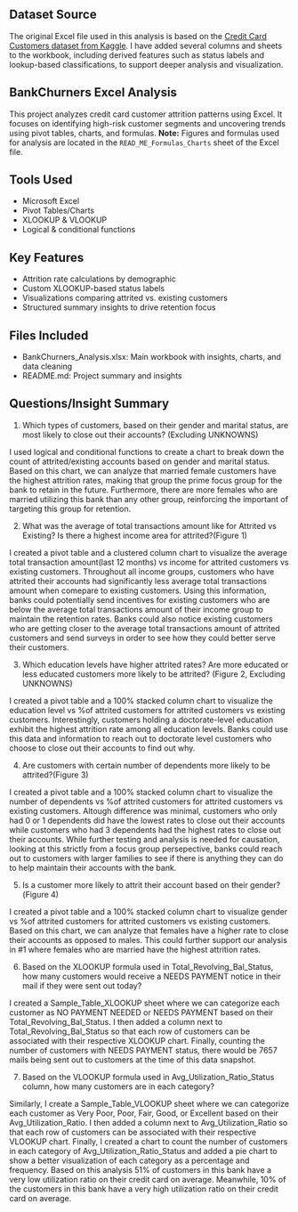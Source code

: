 ## Dataset Source

The original Excel file used in this analysis is based on the [Credit Card Customers dataset from Kaggle](https://www.kaggle.com/datasets/sakshigoyal7/credit-card-customers/data).
I have added several columns and sheets to the workbook, including derived features such as status labels and lookup-based classifications, to support deeper analysis and visualization.

## BankChurners Excel Analysis

This project analyzes credit card customer attrition patterns using Excel. It focuses on identifying high-risk customer segments and uncovering trends using pivot tables, charts, and formulas.
**Note:** Figures and formulas used for analysis are located in the `READ_ME_Formulas_Charts` sheet of the Excel file.

## Tools Used
- Microsoft Excel
- Pivot Tables/Charts
- XLOOKUP & VLOOKUP
- Logical & conditional functions


## Key Features
- Attrition rate calculations by demographic
- Custom XLOOKUP-based status labels
- Visualizations comparing attrited vs. existing customers
- Structured summary insights to drive retention focus

## Files Included
- BankChurners_Analysis.xlsx: Main workbook with insights, charts, and data cleaning
- README.md: Project summary and insights


## Questions/Insight Summary
1. Which types of customers, based on their gender and marital status, are most likely to close out their accounts? (Excluding UNKNOWNS)

I used logical and conditional functions to create a chart to break down the count of attrited/existing accounts based on gender and marital status. Based on this chart, we can analyze that married
female customers have the highest attrition rates, making that group the prime focus group for the bank to retain in the future. Furthermore, there are more females who are married utilizing
this bank than any other group, reinforcing the important of targeting this group for retention.

2. What was the average of total transactions amount like for Attrited vs Existing? Is there a highest income area for attrited?(Figure 1)

I created a pivot table and a clustered column chart to visualize the average total transaction amount(last 12 months) vs income for attrited customers vs existing customers. Throughout all income groups, customers who have attrited their accounts had significantly less average total transactions amount when comepare to existing customers. Using this information, banks could potentially send incentives for existing customers who are below the average total transactions amount of their income group to maintain the retention rates. Banks could also notice existing customers who are getting closer to the average total transactions amount of attrited customers and send surveys in order to see how they could better serve their customers.

3. Which education levels have higher attrited rates? Are more educated or less educated customers more likely to be attrited? (Figure 2, Excluding UNKNOWNS)

I created a pivot table and a 100% stacked column chart to visualize the education level vs %of attrited customers for attrited customers vs existing customers. Interestingly, customers holding a doctorate-level education exhibit the highest attrition rate among all education levels. Banks could use this data and information to reach out to doctorate level customers who choose to close out their accounts to find out why.

4.  Are customers with certain number of dependents more likely to be attrited?(Figure 3)

I created a pivot table and a 100% stacked column chart to visualize the number of dependents vs %of attrited customers for attrited customers vs existing customers. Altough difference was minimal, customers who only had 0 or 1 dependents did have the lowest rates to close out their accounts while customers who had 3 dependents had the highest rates to close out their accounts. While further testing and analysis is needed for causation, looking at this strictly from a focus group persepective, banks could reach out to customers with larger families to see if there is anything they can do to help maintain their accounts with the bank.

5. Is a customer more likely to attrit their account based on their gender?(Figure 4)

I created a pivot table and a 100% stacked column chart to visualize gender vs %of attrited customers for attrited customers vs existing customers. Based on this chart, we can analyze that females have a higher rate to close their accounts as opposed to males. This could further support our analysis in #1 where females who are married have the highest attrition rates. 

6. Based on the XLOOKUP formula used in Total_Revolving_Bal_Status, how many customers would receive a NEEDS PAYMENT notice in their mail if they were sent out today?

I created a Sample_Table_XLOOKUP sheet where we can categorize each customer as NO PAYMENT NEEDED or NEEDS PAYMENT based on their Total_Revolving_Bal_Status. I then added a column next to Total_Revolving_Bal_Status so that each row of customers can be associated with their respective XLOOKUP chart. Finally, counting the number of customers with NEEDS PAYMENT status, there would be 7657 mails being sent out to customers at the time of this data snapshot.

7. Based on the VLOOKUP formula used in Avg_Utilization_Ratio_Status column, how many customers are in each category?

Similarly, I create a Sample_Table_VLOOKUP sheet where we can categorize each customer as Very Poor, Poor, Fair, Good, or Excellent based on their Avg_Utilization_Ratio. I then added a column next to Avg_Utilization_Ratio so that each row of customers can be associated with their respective VLOOKUP chart. Finally, I created a chart to count the number of customers in each category of Avg_Utilization_Ratio_Status and added a pie chart to show a better visualization of each category as a percentage and frequency. Based on this analysis 51% of customers in this bank have a very low utilization ratio on their credit card on average. Meanwhile, 10% of the customers in this bank have a very high utilization ratio on their credit card on average.
